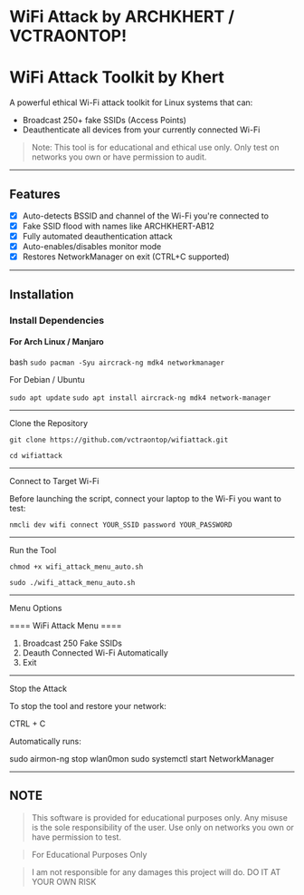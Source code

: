 # WiFi Attack by ARCHKHERT / VCTRAONTOP!

# WiFi Attack Toolkit by Khert

A powerful ethical Wi-Fi attack toolkit for Linux systems that can:
- Broadcast 250+ fake SSIDs (Access Points)
- Deauthenticate all devices from your currently connected Wi-Fi

> Note: This tool is for educational and ethical use only. Only test on networks you own or have permission to audit.

---

## Features

- [x] Auto-detects BSSID and channel of the Wi-Fi you're connected to  
- [x] Fake SSID flood with names like ARCHKHERT-AB12  
- [x] Fully automated deauthentication attack  
- [x] Auto-enables/disables monitor mode  
- [x] Restores NetworkManager on exit (CTRL+C supported)  

---

## Installation

### Install Dependencies

#### For Arch Linux / Manjaro
bash
```sudo pacman -Syu aircrack-ng mdk4 networkmanager```

For Debian / Ubuntu

```sudo apt update```
```sudo apt install aircrack-ng mdk4 network-manager```


---

Clone the Repository

```git clone https://github.com/vctraontop/wifiattack.git```

```cd wifiattack```




---

Connect to Target Wi-Fi

Before launching the script, connect your laptop to the Wi-Fi you want to test:

```nmcli dev wifi connect YOUR_SSID password YOUR_PASSWORD```


---

Run the Tool

```chmod +x wifi_attack_menu_auto.sh```

```sudo ./wifi_attack_menu_auto.sh```


---

Menu Options

==== WiFi Attack Menu ====
1. Broadcast 250 Fake SSIDs
2. Deauth Connected Wi-Fi Automatically
3. Exit


---

Stop the Attack

To stop the tool and restore your network:

CTRL + C

Automatically runs:

sudo airmon-ng stop wlan0mon
sudo systemctl start NetworkManager



---

## NOTE

> This software is provided for educational purposes only. Any misuse is the sole responsibility of the user. Use only on networks you own or have permission to test.

> For Educational Purposes Only

> I am not responsible for any damages this project will do. DO IT AT YOUR OWN RISK
